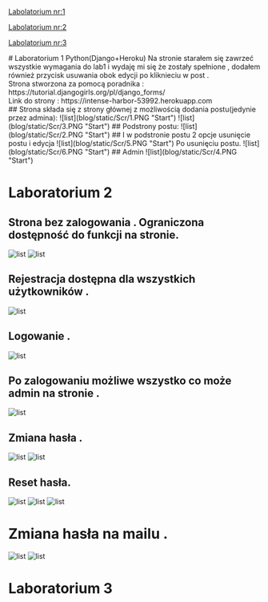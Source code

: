 <p><a href="#Lab2">Labolatorium nr:1</a></p>
<p><a href="#Lab2">Labolatorium nr:2</a></p>
<p><a href="#Lab2">Labolatorium nr:3</a></p>
<a id="Lab1"></a></p>
# Laboratorium 1 Python(Django+Heroku)
Na stronie starałem się zawrzeć wszystkie wymagania do lab1 i wydaję mi się że zostały spełnione , dodałem również przycisk usuwania obok edycji po kliknieciu w post .
<br>
Strona stworzona za pomocą poradnika :
https://tutorial.djangogirls.org/pl/django_forms/
<br>
Link do strony :
https://intense-harbor-53992.herokuapp.com
<br>
## Strona składa się z strony głównej z możliwością dodania postu(jedynie przez admina):
![list](blog/static/Scr/1.PNG "Start")
![list](blog/static/Scr/3.PNG "Start")
## Podstrony postu:
![list](blog/static/Scr/2.PNG "Start")
## I w podstronie postu 2 opcje usunięcie postu i edycja 
![list](blog/static/Scr/5.PNG "Start")
Po usunięciu postu.
![list](blog/static/Scr/6.PNG "Start")
## Admin
![list](blog/static/Scr/4.PNG "Start")

<a id="Lab2"></a>
# Laboratorium 2 

## Strona bez zalogowania . Ograniczona dostępność do funkcji na stronie.

![list](blog/static/Scr/7.PNG "Start")
![list](blog/static/Scr/8.PNG "Start")
## Rejestracja dostępna dla wszystkich użytkowników .

![list](blog/static/Scr/9.PNG "Start")
## Logowanie .

![list](blog/static/Scr/10.PNG "Start")
## Po zalogowaniu możliwe wszystko co może admin na stronie .

![list](blog/static/Scr/11.PNG "Start")
## Zmiana hasła .

![list](blog/static/Scr/12.PNG "Start")
![list](blog/static/Scr/13.PNG "Start")
## Reset hasła.

![list](blog/static/Scr/19.PNG "Start")
![list](blog/static/Scr/14.PNG "Start")
![list](blog/static/Scr/15.PNG "Start")

<h1>Zmiana hasła na mailu .</h1>

![list](blog/static/Scr/17.PNG "Start")
![list](blog/static/Scr/18.PNG "Start")

<a id="Lab3"></a>
# Laboratorium 3 
